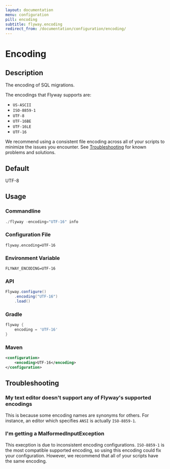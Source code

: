 ```yaml
---
layout: documentation
menu: configuration
pill: encoding
subtitle: flyway.encoding
redirect_from: /documentation/configuration/encoding/
---
```


# Encoding

## Description
The encoding of SQL migrations.

The encodings that Flyway supports are:

- `US-ASCII`
- `ISO-8859-1`
- `UTF-8`
- `UTF-16BE`
- `UTF-16LE`
- `UTF-16`

We recommend using a consistent file encoding across all of your scripts to minimize the issues you encounter. See [Troubleshooting](/documentation/configuration/parameters/encoding#troubleshooting) for known problems and solutions.

## Default
UTF-8

## Usage

### Commandline
```powershell
./flyway -encoding="UTF-16" info
```

### Configuration File
```properties
flyway.encoding=UTF-16
```

### Environment Variable
```properties
FLYWAY_ENCODING=UTF-16
```

### API
```java
Flyway.configure()
    .encoding("UTF-16")
    .load()
```

### Gradle
```groovy
flyway {
    encoding = 'UTF-16'
}
```

### Maven
```xml
<configuration>
    <encoding>UTF-16</encoding>
</configuration>
```

## Troubleshooting

### My text editor doesn't support any of Flyway's supported encodings

This is because some encoding names are synonyms for others. For instance, an editor which specifies `ANSI` is actually `ISO-8859-1`.

### I'm getting a MalformedInputException

This execption is due to inconsistent encoding configurations. `ISO-8859-1` is the most compatible supported encoding, so using this encoding could fix your configuration. However, we recommend that all of your scripts have the same encoding.
